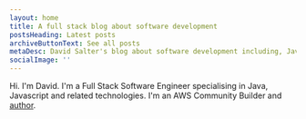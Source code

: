 ```yaml
---
layout: home
title: A full stack blog about software development
postsHeading: Latest posts
archiveButtonText: See all posts
metaDesc: David Salter's blog about software development including, Java and JavaScript and related technologies such as JavaEE and ReactJs.
socialImage: ''
---
```


Hi. I'm David. I'm a Full Stack Software Engineer specialising in Java, Javascript and related technologies. I'm an AWS Community Builder and [author](https://www.packtpub.com/authors/david-salter).
